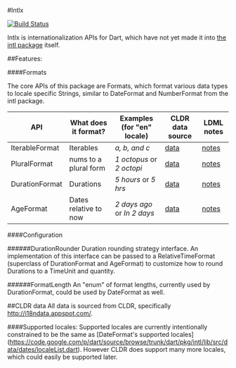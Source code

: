 
#Intlx

[![Build Status](https://drone.io/seaneagan/intlx/status.png)](https://drone.io/seaneagan/intlx/latest)

Intlx is internationalization APIs for Dart, 
which have not yet made it into [the intl package](http://pub.dartlang.org/packages/intl) itself.

##Features:

####Formats

The core APIs of this package are Formats, which format various data types to locale specific Strings, similar to DateFormat and NumberFormat from the intl package.

| API            | What does it format?  | Examples (for "en" locale) | CLDR data source      | LDML notes              |
| -------------- | --------------------- | -------------------------- | --------------------- | ----------------------- |
| IterableFormat | Iterables             | _a, b, and c_              | [data][Iterable data] | [notes][Iterable notes] | 
| PluralFormat   | nums to a plural form | _1 octopus_ or _2 octopi_  | [data][Plural data]   | [notes][Plural notes]   |
| DurationFormat | Durations             | _5 hours_ or _5 hrs_       | [data][RT data]       | [notes][RT notes]       |
| AgeFormat      | Dates relative to now | _2 days ago_ or _In 2 days_| [data][RT data]       | [notes][RT notes]       |

<!---
TODO: make API names link to generated API docs once they exist
-->

####Configuration

######DurationRounder
  Duration rounding strategy interface.  An implementation of this interface can be passed to a RelativeTimeFormat (superclass of DurationFormat and AgeFormat) to customize how to round Durations to a TimeUnit and quantity.

######FormatLength
  An "enum" of format lengths, currently used by DurationFormat, could be used by DateFormat as well.

##CLDR data
  All data is sourced from CLDR, specifically http://i18ndata.appspot.com/.

####Supported locales:
  Supported locales are currently intentionally constrained to be the same as [DateFormat's supported locales] (https://code.google.com/p/dart/source/browse/trunk/dart/pkg/intl/lib/src/data/dates/localeList.dart).
  However CLDR does support many more locales, which could easily be supported later.

[Iterable data]: http://i18ndata.appspot.com/cldr/tags/unconfirmed/main/en/listPatterns/listPattern?action=browse&depth=-1
[Plural data]: http://i18ndata.appspot.com/cldr/tags/unconfirmed/supplemental/plurals/plurals?action=browse&depth=-1
[RT data]: http://i18ndata.appspot.com/cldr/tags/unconfirmed/main/en/units?action=browse&depth=-1

[Iterable notes]: http://unicode.org/reports/tr35/tr35-general.html#ListPatterns
[Plural notes]: http://unicode.org/reports/tr35/tr35-numbers.html#Language_Plural_Rules
[RT notes]: http://unicode.org/reports/tr35/#Unit_Elements
